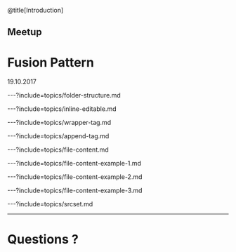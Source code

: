 @title[Introduction]
## Meetup
# Fusion Pattern
<span class="text-muted">19.10.2017</span>

---?include=topics/folder-structure.md

---?include=topics/inline-editable.md

---?include=topics/wrapper-tag.md

---?include=topics/append-tag.md

---?include=topics/file-content.md

---?include=topics/file-content-example-1.md

---?include=topics/file-content-example-2.md

---?include=topics/file-content-example-3.md

---?include=topics/srcset.md

---

# Questions ?
